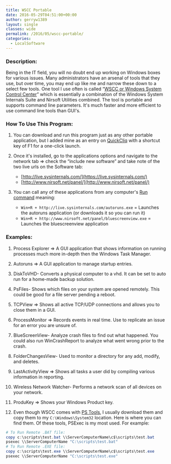 ```yaml
---
title: WSCC Portable
date: 2016-05-29T04:51:00+00:00
author: gerryw1389
layout: single
classes: wide
permalink: /2016/05/wscc-portable/
categories:
  - LocalSoftware
---
```

<!--more-->

### Description:

Being in the IT field, you will no doubt end up working on Windows boxes for various issues. Many administrators have an arsenal of tools that they use, but over time, you may end up like me and narrow these down to a select few tools. One tool I use often is called &#8220;[WSCC or Windows System Control Center](http://www.kls-soft.com/wscc/)&#8221; which is essentially a combination of the Windows System Internals Suite and Nirsoft Utilities combined. The tool is portable and supports command line parameters. It's much faster and more efficient to use command line tools than GUI's.

### How To Use This Program:

1. You can download and run this program just as any other portable application, but I added mine as an entry on [QuickCliq](http://apathysoftworks.com/software/quickcliq) with a shortcut key of F1 for a one-click launch.

2. Once it's installed, go to the applications options and navigate to the network tab => check the &#8220;include new software&#8221; and take note of the two live urls on the Software tab:

   - [http://live.sysinternals.com/](https://live.sysinternals.com/)  
   - [http://www.nirsoft.net/panel/](http://www.nirsoft.net/panel/)

3. You can call any of these applications from any computer's [Run command](https://automationadmin.com/2016/05/command-prompt-overview/) meaning:

   - `Win+R + http://live.sysinternals.com/autoruns.exe` = Launches the autoruns application (or downloads it so you can run it)  
   - `Win+R + http://www.nirsoft.net/panel/bluescreenview.exe` = Launches the bluescreenview application

### Examples:

1. Process Explorer => A GUI application that shows information on running processes much more in-depth then the Windows Task Manager.

2. Autoruns => A GUI application to manage startup entries.

3. DiskToVHD- Converts a physical computer to a vhd. It can be set to auto run for a home-made backup solution.

4. PsFiles- Shows which files on your system are opened remotely. This could be good for a file server pending a reboot.

5. TCPView => Shows all active TCP/UDP connections and allows you to close them in a GUI.

6. ProcessMonitor => Records events in real time. Use to replicate an issue for an error you are unsure of.

7. BlueScreenView- Analyze crash files to find out what happened. You could also run WinCrashReport to analyze what went wrong prior to the crash.

8. FolderChangesView- Used to monitor a directory for any add, modify, and deletes.

9. LastActivityView => Shows all tasks a user did by compiling various information in reporting.

10. Wireless Network Watcher- Performs a network scan of all devices on your network.

11. ProduKey => Shows your Windows Product key.

12. Even though WSCC comes with [PS Tools](https://technet.microsoft.com/en-us/sysinternals/pstools.aspx), I usually download them and copy them to my `C:\Windows\System32` location. Here is where you can find them. Of these tools, PSExec is my most used. For example:

   ```powershell
   # To Run Remote .BAT file:
   copy c:\scripts\test.bat \\ServerComputerName\c$\scripts\test.bat  
   psexec \\ServerComputerName "C:\scripts\test.bat"
   # To Run Remote .EXE file:
   copy c:\scripts\test.exe \\ServerComputerName\c$\scripts\test.exe  
   psexec \\ServerComputerName "C:\scripts\test.exe"
   ```


